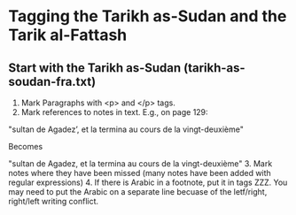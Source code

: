 # Tagging the Tarikh as-Sudan and the Tarik al-Fattash

## Start with the Tarikh as-Sudan (tarikh-as-soudan-fra.txt)

1. Mark Paragraphs with \<p\> and \</p> tags.
2. Mark references to notes in text. E.g., on page 129:

"sultan de Agadez’, et la termina au cours de la vingt-deuxième"

Becomes

"sultan de Agadez<ref target="1"/>, et la termina au cours de la vingt-deuxième"
3. Mark notes where they have been missed (many notes have been added with regular expressions)
4. If there is Arabic in a footnote, put it in tags <foreign>ZZZ</foreign>. You may need to put the Arabic on a separate line becuase of the letf/right, right/left writing conflict.
